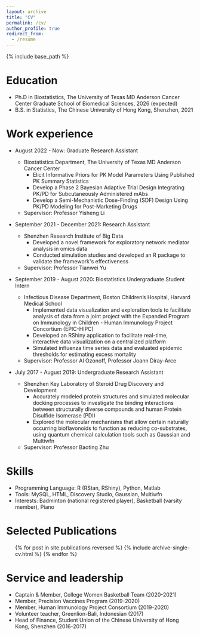 ```yaml
---
layout: archive
title: "CV"
permalink: /cv/
author_profile: true
redirect_from:
  - /resume
---
```


{% include base_path %}

Education
======
* Ph.D in Biostatistics, The University of Texas MD Anderson Cancer Center Graduate School of Biomedical Sciences, 2026 (expected)
* B.S. in Statistics, The Chinese University of Hong Kong, Shenzhen, 2021

Work experience
======
* August 2022 - Now: Graduate Research Assistant
  * Biostatistics Department, The University of Texas MD Anderson Cancer Center
    * Elicit Informative Priors for PK Model Parameters Using Published PK Summary Statistics
    * Develop a Phase 2 Bayesian Adaptive Trial Design Integrating PK/PD for Subcutaneously Administered mAbs
    * Develop a Semi-Mechanistic Dose-Finding (SDF) Design Using PK/PD Modeling for Post-Marketing Drugs
  * Supervisor: Professor Yisheng Li

* September 2021 - December 2021: Research Assistant
  * Shenzhen Research Institute of Big Data
    * Developed a novel framework for exploratory network mediator analysis in omics data
    * Conducted simulation studies and developed an R package to validate the framework's effectiveness
  * Supervisor: Professor Tianwei Yu

* September 2019 - August 2020: Biostatistics Undergraduate Student Intern
  * Infectious Disease Department, Boston Children’s Hospital, Harvard Medical School
    * Implemented data visualization and exploration tools to facilitate analysis of data from a joint project with the Expanded Program on Immunology in Children - Human Immunology Project Concortium (EPIC-HIPC)
    * Developed an RShiny application to facilitate real-time, interactive data visualization on a centralized platform
    * Simulated influenza time series data and evaluated epidemic thresholds for estimating excess mortality
  * Supervisor: Professor Al Ozonoff, Professor Joann Diray-Arce

* July 2017 - August 2019: Undergraduate Research Assistant
  * Shenzhen Key Laboratory of Steroid Drug Discovery and Development
    * Accurately modeled protein structures and simulated molecular docking processes to investigate the binding interactions between structurally diverse compounds and human Protein Disulfide Isomerase (PDI)
    * Explored the molecular mechanisms that allow certain naturally occurring bioflavonoids to function as reducing co-substrates, using quantum chemical calculation tools such as Gaussian and Multiwfn
  * Supervisor: Professor Baoting Zhu

  
Skills
======
* Programming Language: R (RStan, RShiny), Python, Matlab
* Tools: MySQL, HTML, Discovery Studio, Gaussian, Multiwfn
* Interests: Badminton (national registered player), Basketball (varsity member), Piano

Selected Publications
======
  <ul>{% for post in site.publications reversed %}
    {% include archive-single-cv.html %}
  {% endfor %}</ul>
  
Service and leadership
======
* Captain & Member, College Women Basketball Team (2020-2021)
* Member, Precision Vaccines Program (2019-2020)
* Member, Human Immunology Project Consortium (2019-2020)
* Volunteer teacher, Greenlion-Bali, Indonesian (2017)
* Head of Finance, Student Union of the Chinese University of Hong Kong, Shenzhen (2016-2017)
